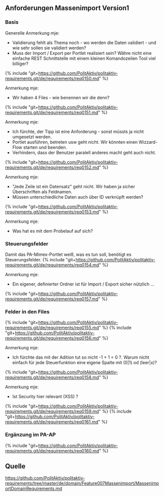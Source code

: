 ## Anforderungen Massenimport Version1

### Basis
Generelle Anmerkung mje:
* Validierung fehlt als Thema noch - wo werden die Daten validiert - und wie sehr sollen sie validiert werden?
* Muss der Import / Export per Portlet realisiert sein? Währe nicht eine einfache REST Schnittstelle mit einem kleinen Komandozeilen Tool viel billiger?

{% include "git+https://github.com/PolitAktiv/politaktiv-requirements.git/de/requirements/req0150.md" %}

Anmerkung mje:
* Wir haben 4 Files - wie benennen wir die denn?

{% include "git+https://github.com/PolitAktiv/politaktiv-requirements.git/de/requirements/req0151.md" %}

Anmerkung mje:
* Ich fürchte, der Tipp ist eine Anforderung - sonst müssts ja nicht umgesetzt werden.
* Portlet ausführen, betreten usw geht nicht. Wir könnten einen Wizzard-Flow starten und beenden.
* Verhindern, dass der Benutzer paralell anderes macht geht auch nicht.


{% include "git+https://github.com/PolitAktiv/politaktiv-requirements.git/de/requirements/req0152.md" %}

Anmerkung mje:
* "Jede Zeile ist ein Datensatz" geht nicht. Wir haben ja sicher Überschriften als Feldnamen.
* Müssen unterschiedliche Daten auch über ID verknüpft werden? 

{% include "git+https://github.com/PolitAktiv/politaktiv-requirements.git/de/requirements/req0153.md" %}

Anmerkung mje:
* Was hat es mit dem Probelauf auf sich?


### Steuerungsfelder
Damit das PA-Mimex-Portlet weiß, was es tun soll, benötigt es Steuerungsfelder.
{% include "git+https://github.com/PolitAktiv/politaktiv-requirements.git/de/requirements/req0154.md" %}

Anmerkung mje:
* Ein eigener, definierter Ordner ist für Import / Export sicher nützlich ...

{% include "git+https://github.com/PolitAktiv/politaktiv-requirements.git/de/requirements/req0157.md" %}

### Felder in den Files
{% include "git+https://github.com/PolitAktiv/politaktiv-requirements.git/de/requirements/req0155.md" %}
{% include "git+https://github.com/PolitAktiv/politaktiv-requirements.git/de/requirements/req0156.md" %}

Anmerkung mje:
* Ich fürchte das mit der Adition tut so nicht -1 + 1 = 0 ?. Warum nicht einfach für jede Steuerfunktion eine eigene Spalte mit (0|1) od (leer|x)?
 
{% include "git+https://github.com/PolitAktiv/politaktiv-requirements.git/de/requirements/req0158.md" %}

Anmerkung mje:
* Ist Security hier relevant (XSS) ?

{% include "git+https://github.com/PolitAktiv/politaktiv-requirements.git/de/requirements/req0159.md" %}
{% include "git+https://github.com/PolitAktiv/politaktiv-requirements.git/de/requirements/req0161.md" %} 

### Ergänzung im PA-AP
{% include "git+https://github.com/PolitAktiv/politaktiv-requirements.git/de/requirements/req0160.md" %} 

## Quelle
https://github.com/PolitAktiv/politaktiv-requirements/tree/master/de/domain/Feature007Massenimport/MassenimportDomainRequirements.md
